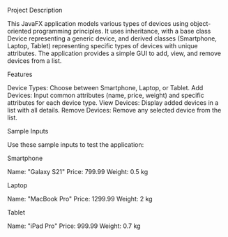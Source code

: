 









Project Description

This JavaFX application models various types of devices using object-oriented programming principles. It uses inheritance, with a base class Device representing a generic device, and derived classes (Smartphone, Laptop, Tablet) representing specific types of devices with unique attributes. The application provides a simple GUI to add, view, and remove devices from a list.

Features

Device Types: Choose between Smartphone, Laptop, or Tablet.
Add Devices: Input common attributes (name, price, weight) and specific attributes for each device type.
View Devices: Display added devices in a list with all details.
Remove Devices: Remove any selected device from the list.

Sample Inputs

Use these sample inputs to test the application:

Smartphone

Name: "Galaxy S21"
Price: 799.99
Weight: 0.5 kg

Laptop

Name: "MacBook Pro"
Price: 1299.99
Weight: 2 kg


Tablet

Name: "iPad Pro"
Price: 999.99
Weight: 0.7 kg
